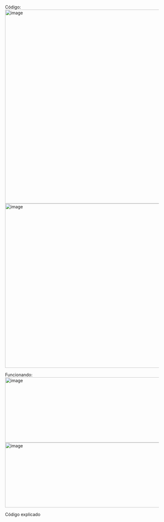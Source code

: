 Código:
<img width="958" height="636" alt="image" src="https://github.com/user-attachments/assets/0bf279bb-2c3e-420d-ab3f-dfa4f873e45c" />
<img width="954" height="539" alt="image" src="https://github.com/user-attachments/assets/353581af-0716-432a-bd48-5924bb0abbfc" />

Funcionando:
<img width="955" height="214" alt="image" src="https://github.com/user-attachments/assets/54dfc07f-0519-4b4c-b305-5ef36e770a5b" />
<img width="961" height="213" alt="image" src="https://github.com/user-attachments/assets/219dfa75-8196-43cc-9fc3-84d470aeedfd" />

Código explicado
